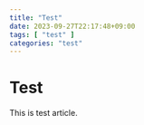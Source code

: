 ```yaml
---
title: "Test"
date: 2023-09-27T22:17:48+09:00
tags: [ "test" ]
categories: "test"
---
```


# Test

This is test article.
